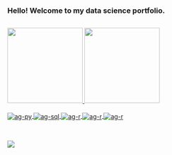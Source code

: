 ### Hello! Welcome to my data science portfolio.
##

<div>
 <a href="https://github.com/augusto-gontijo">
 <img height="170cm" src="https://github-readme-stats.vercel.app/api?username=augusto-gontijo&show_icons=true&theme=dark"/>
 <img height="170cm" src="https://github-readme-stats.vercel.app/api/top-langs/?username=augusto-gontijo&theme=dark&layout=compact"/>
</div>
  
<div style:"display: inline_block"><br>  
  <img align="center" alt="ag-py" src="https://img.shields.io/badge/Python-3776AB?style=for-the-badge&logo=python&logoColor=white" />
  <img align="center" alt="ag-sql" src="https://img.shields.io/badge/Microsoft_SQL_Server-CC2927?style=for-the-badge&logo=microsoft-sql-server&logoColor=white" /> 
  <img align="center" alt="ag-r" src="https://img.shields.io/badge/R-276DC3?style=for-the-badge&logo=r&logoColor=white" /> 
  <img align="center" alt="ag-r" src="https://img.shields.io/badge/PowerBI-F2C811?style=for-the-badge&logo=Power%20BI&logoColor=white" /> 
  <img align="center" alt="ag-r" src="https://img.shields.io/badge/Microsoft_Excel-217346?style=for-the-badge&logo=microsoft-excel&logoColor=white" />   
</div>
  
##
  
<div style:"display: inline_block"><br>  
   <a href="https://www.linkedin.com/in/augusto-gontijo/?locale=en_US" targe="_blank"><img src="https://img.shields.io/badge/LinkedIn-0077B5?style=for-the-badge&logo=linkedin&logoColor=white" target="_blank"></a>     
</div>
